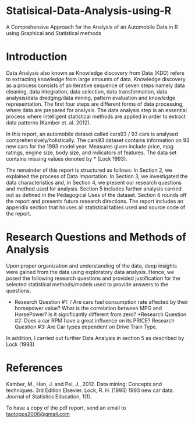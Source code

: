 # Statisical-Data-Analysis-using-R
A Comprehensive Approach for the Analysis of an Automobile Data in R using Graphical and Statistical methods

# Introduction
Data Analysis also known as Knowledge discovery from Data (KDD) refers to extracting knowledge from large amounts of data. Knowledge discovery as a process consists of an iterative sequence of seven steps namely data cleaning, data integration, data selection, data transformation, data analysis/data dredging/data mining, pattern evaluation and knowledge representation. The first four steps are different forms of data processing, where data are prepared for analysis. The data analysis step is an essential process where intelligent statistical methods are applied in order to extract data patterns (Kamber et. al. 2012).

In this report, an automobile dataset called cars93 / 93 cars is analysed comprehensively/holistically. The cars93 dataset contains information on 93 new cars for the 1993 model year. Measures given include price, mpg ratings, engine size, body size, and indicators of features. The data set contains missing values denoted by * (Lock 1993).

The remainder of this report is structured as follows: In Section 2, we explained the process of Data Importation. In Section 3, we investigated the data characteristics and, in Section 4, we present our research questions and method used for analysis. Section 5 includes further analysis carried out as defined in the Pedagogical Uses of the dataset. Section 6 rounds off the report and presents future research directions. The report includes an appendix section that houses all statistical tables used and source code of the report.

# Research Questions and Methods of Analysis
Upon proper organization and understanding of the data, deep insights were gained from the data using exploratory data analysis. Hence, we posed the following research questions and provided justification for the selected statistical methods/models used to provide answers to the questions.
  * Research Question #1: / Are cars fuel consumption rate affected by their horsepower value? What is the correlation between MPG and HorsePower? Is it significantly different from zero?
  *Research Question #2: Does a car RPM have a great influence on its PRICE?
  Research Question #3: Are Car types dependent on Drive Train Type.
  
In addition, I carried out further Data Analysis in section 5 as described by Lock (1993)


# References
Kamber, M., Han, J. and Pei, J., 2012. Data mining: Concepts and techniques. 3rd Edition Elsevier.
Lock, R. H. (1993) 1993 new car data. Journal of Statistics Education, 1(1).

To have a copy of the pdf report, send an email to taotopps2006@gmail.com 

